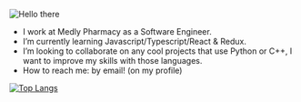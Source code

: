 ![Hello there](https://media.giphy.com/media/3ornk57KwDXf81rjWM/giphy.gif)

- I work at Medly Pharmacy as a Software Engineer.
- I’m currently learning Javascript/Typescript/React & Redux. 
- I’m looking to collaborate on any cool projects that use Python or C++, I want to improve my skills with those languages.
- How to reach me: by email! (on my profile)

<!--[![Ashwin's github stats](https://github-readme-stats.vercel.app/api?username=the-shwin&show_icons=true&theme=tokyonight)](https://github.com/the-shwin/github-readme-stats)-->
[![Top Langs](https://github-readme-stats.vercel.app/api/top-langs/?username=the-shwin&theme=tokyonight&show_icons=true)](https://github.com/anuraghazra/github-readme-stats)
